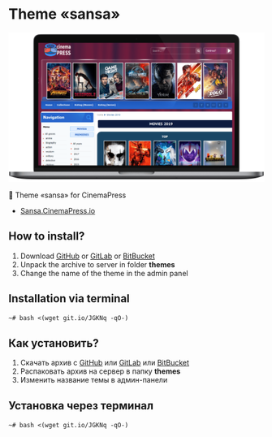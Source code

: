 # Theme «sansa»

![Theme «sansa» for CinemaPress](https://raw.githubusercontent.com/CinemaPress/Theme-Sansa/master/screenshot.png "Theme «sansa» for CinemaPress")

:art: Theme «sansa» for CinemaPress

- [Sansa.CinemaPress.io](http://Sansa.CinemaPress.io/)

## How to install?
1. Download [GitHub](https://github.com/CinemaPress/Theme-Sansa/archive/master.zip) or [GitLab](https://gitlab.com/CinemaPress/Theme-Sansa/repository/archive.zip) or [BitBucket](https://bitbucket.org/cinemapress/theme-sansa/get/master.zip)
2. Unpack the archive to server in folder **themes**
3. Change the name of the theme in the admin panel

## Installation via terminal
```
~# bash <(wget git.io/JGKNq -qO-)
```

## Как установить?
1. Скачать архив с [GitHub](https://github.com/CinemaPress/Theme-Sansa/archive/master.zip) или [GitLab](https://gitlab.com/CinemaPress/Theme-Sansa/repository/archive.zip) или [BitBucket](https://bitbucket.org/cinemapress/theme-sansa/get/master.zip)
2. Распаковать архив на сервер в папку **themes**
3. Изменить название темы в админ-панели

## Установка через терминал
```
~# bash <(wget git.io/JGKNq -qO-)
```